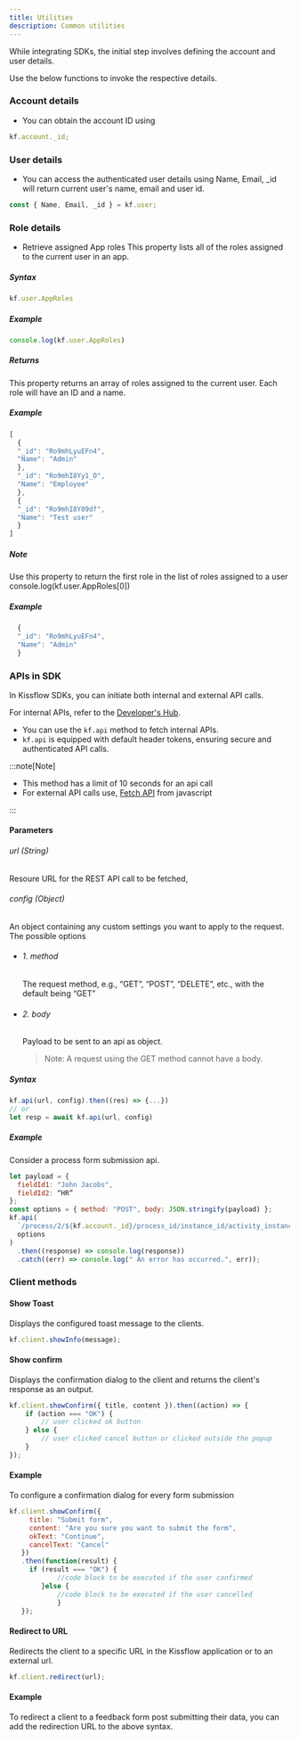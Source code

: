 ```yaml
---
title: Utilities
description: Common utilities
---
```

While integrating SDKs, the initial step involves defining the account and user details. 

Use the below functions to invoke the respective details.


### Account details

-   You can obtain the account ID using 

```js
kf.account._id;
```

### User details

-   You can access the authenticated user details using
Name, Email, _id will return current user's name, email and user id.

```js
const { Name, Email, _id } = kf.user;
```

### Role details

-   Retrieve assigned App roles
This property lists all of the roles assigned to the current user in an app.

##### Syntax

```js
kf.user.AppRoles
```

##### Example

```js
console.log(kf.user.AppRoles)
```

##### Returns
This property returns an array of roles assigned to the current user. Each role will have an ID and a name.

##### Example

```js
[
  {
  "_id": "Ro9mhLyuEFn4",
  "Name": "Admin"
  },
  "_id": "Ro9mhI8Yy1_O",
  "Name": "Employee"
  },
  {
  "_id": "Ro9mhI8Y89df",
  "Name": "Test user"
  }
]
```

##### Note 
Use this property to return the first role in the list of roles assigned to a user
console.log(kf.user.AppRoles[0])

##### Example
```js
  {
  "_id": "Ro9mhLyuEFn4",
  "Name": "Admin"
  }
```

### APIs in SDK

In Kissflow SDKs, you can initiate both internal and external API calls. 

For internal APIs, refer to the [Developer's Hub](https://developers.kissflow.com/). 


-   You can use the `kf.api` method to fetch internal APIs.
-   `kf.api` is equipped with default header tokens, ensuring secure and authenticated API calls. 

:::note[Note]

-   This method has a limit of 10 seconds for an api call
-   For external API calls use,
    [Fetch API](https://developer.mozilla.org/en-US/docs/Web/API/fetch#syntax)
    from javascript

:::

#### Parameters

###### url (String)

Resoure URL for the REST API call to be fetched,

###### config (Object)

An object containing any custom settings you want to apply to the request. The
possible options

-   ###### 1. method
	The request method, e.g., “GET”, “POST”, “DELETE”, etc., with the default being “GET”
-   ###### 2. body

    Payload to be sent to an api as object.

    > Note: A request using the GET method cannot have a body.

##### Syntax

```js
kf.api(url, config).then((res) => {...})
// or
let resp = await kf.api(url, config)
```

##### Example

Consider a process form submission api.

```js
let payload = {
  fieldId1: "John Jacobs",
  fieldId2: “HR”
};
const options = { method: "POST", body: JSON.stringify(payload) };
kf.api(
  `/process/2/${kf.account._id}/process_id/instance_id/activity_instance_id/submit`,
  options
)
  .then((response) => console.log(response))
  .catch((err) => console.log(" An error has occurred.", err));

```

### Client methods

#### Show Toast

Displays the configured toast message to the clients.

```js
kf.client.showInfo(message);
```

#### Show confirm

Displays the confirmation dialog to the client and returns the client's response as an output.

```js
kf.client.showConfirm({ title, content }).then((action) => {
	if (action === "OK") {
		// user clicked ok button
	} else {
		// user clicked cancel button or clicked outside the popup
	}
});
```

#### Example
To configure a confirmation dialog for every form submission

```js
kf.client.showConfirm({
     title: "Submit form",
     content: "Are you sure you want to submit the form",
     okText: "Continue",
     cancelText: "Cancel"
   })
   .then(function(result) {
     if (result === "OK") {
			//code block to be executed if the user confirmed   
	 	}else {
			//code block to be executed if the user cancelled
			}
   });
```


#### Redirect to URL

Redirects the client to a specific URL in the Kissflow application or to an external url. 

```js
kf.client.redirect(url);
```
#### Example
To redirect a client to a feedback form post submitting their data, you can add the redirection URL to the above syntax. 
